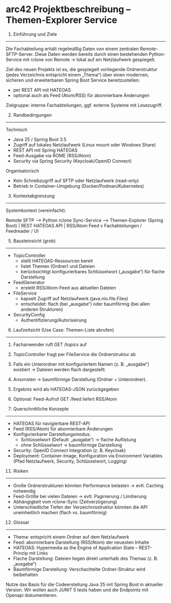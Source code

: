 arc42 Projektbeschreibung – Themen-Explorer Service
==================================================

1. Einführung und Ziele
-----------------------
Die Fachabteilung erhält regelmäßig Daten von einem zentralen Remote-SFTP-Server.
Diese Daten werden bereits durch einen bestehenden Python-Service mit rclone
von Remote → lokal auf ein Netzlaufwerk gespiegelt.

Ziel des neuen Projekts ist es, die gespiegelt vorliegende Ordnerstruktur
(jedes Verzeichnis entspricht einem „Thema“) über einen modernen, sicheren
und erweiterbaren Spring Boot Service bereitzustellen:
- per REST API mit HATEOAS
- optional auch als Feed (Atom/RSS) für abonnierbare Änderungen

Zielgruppe: interne Fachabteilungen, ggf. externe Systeme mit Lesezugriff.

2. Randbedingungen
------------------
Technisch
- Java 25 / Spring Boot 3.5
- Zugriff auf lokales Netzlaufwerk (Linux mount oder Windows Share)
- REST API mit Spring HATEOAS
- Feed-Ausgabe via ROME (RSS/Atom)
- Security via Spring Security (Keycloak/OpenID Connect)

Organisatorisch
- Kein Schreibzugriff auf SFTP oder Netzlaufwerk (read-only)
- Betrieb in Container-Umgebung (Docker/Podman/Kubernetes)

3. Kontextabgrenzung
--------------------
Systemkontext (vereinfacht):

 Remote SFTP  -->  Python rclone Sync-Service  -->  Themen-Explorer (Spring Boot)
                                                       | REST HATEOAS API
                                                       | RSS/Atom Feed
                                                       v
                                              Fachabteilungen / Feedreader / UI

5. Bausteinsicht (grob)
-----------------------
- TopicController
  - stellt HATEOAS-Ressourcen bereit
  - listet Themen (Ordner) und Dateien
  - berücksichtigt konfigurierbares Schlüsselwort („ausgabe“) für flache Darstellung
- FeedGenerator
  - erstellt RSS/Atom-Feed aus aktuellen Dateien
- FileService
  - kapselt Zugriff auf Netzlaufwerk (java.nio.file.Files)
  - entscheidet: flach (bei „ausgabe“) oder baumförmig (bei allen anderen Strukturen)
- SecurityConfig
  - Authentifizierung/Autorisierung

6. Laufzeitsicht (Use Case: Themen-Liste abrufen)
-------------------------------------------------
1. Fachanwender ruft GET /topics auf
2. TopicController fragt per FileService die Ordnerstruktur ab
3. Falls ein Unterordner mit konfiguriertem Namen (z. B. „ausgabe“) existiert → Dateien werden flach dargestellt.
4. Ansonsten → baumförmige Darstellung (Ordner + Unterordner).
5. Ergebnis wird als HATEOAS-JSON zurückgegeben
6. Optional: Feed-Aufruf GET /feed liefert RSS/Atom

8. Querschnittliche Konzepte
----------------------------
- HATEOAS für navigierbare REST-API
- Feed (RSS/Atom) für abonnierbare Änderungen
- Konfigurierbarer Darstellungsmodus:
  - Schlüsselwort (Default: „ausgabe“) → flache Auflistung
  - ohne Schlüsselwort → baumförmige Darstellung
- Security: OpenID Connect Integration (z. B. Keycloak)
- Deployment: Container-Image, Konfiguration via Environment Variables (Pfad Netzlaufwerk, Security, Schlüsselwort, Logging)

11. Risiken
-----------
- Große Ordnerstrukturen könnten Performance belasten → evtl. Caching notwendig
- Feed-Größe bei vielen Dateien → evtl. Paginierung / Limitierung
- Abhängigkeit vom rclone-Sync (Zeitverzögerung)
- Unterschiedliche Tiefen der Verzeichnisstruktur könnten die API uneinheitlich machen (flach vs. baumförmig)

12. Glossar
-----------
- Thema: entspricht einem Ordner auf dem Netzlaufwerk
- Feed: abonnierbare Darstellung (RSS/Atom) der neuesten Inhalte
- HATEOAS: Hypermedia as the Engine of Application State – REST-Prinzip mit Links
- Flache Darstellung: Dateien liegen direkt unterhalb des Themas (z. B. „ausgabe“)
- Baumförmige Darstellung: Verschachtelte Ordner-Struktur wird beibehalten


Nutze das Basis für die Codeerstellung Java 25 mit Spring Boot in aktueller Version.
Wir wollen auch JUNIT 5 tests haben und die Endpoints mit Openapi dokumentieren.
